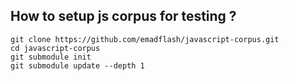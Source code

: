 ## How to setup js corpus for testing ?

```
git clone https://github.com/emadflash/javascript-corpus.git
cd javascript-corpus
git submodule init
git submodule update --depth 1
```

